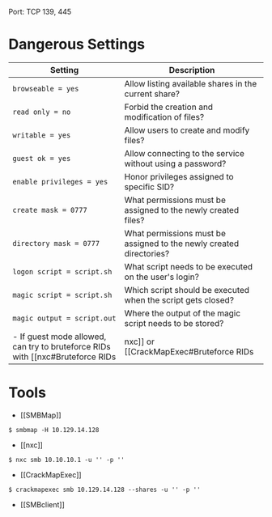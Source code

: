 Port: TCP 139, 445
# Dangerous Settings
| **Setting**                 | **Description**                                                     |
| --------------------------- | ------------------------------------------------------------------- |
| `browseable = yes`          | Allow listing available shares in the current share?                |
| `read only = no`            | Forbid the creation and modification of files?                      |
| `writable = yes`            | Allow users to create and modify files?                             |
| `guest ok = yes`            | Allow connecting to the service without using a password?           |
| `enable privileges = yes`   | Honor privileges assigned to specific SID?                          |
| `create mask = 0777`        | What permissions must be assigned to the newly created files?       |
| `directory mask = 0777`     | What permissions must be assigned to the newly created directories? |
| `logon script = script.sh`  | What script needs to be executed on the user's login?               |
| `magic script = script.sh`  | Which script should be executed when the script gets closed?        |
| `magic output = script.out` | Where the output of the magic script needs to be stored?            |
- If guest mode allowed, can try to bruteforce RIDs with [[nxc#Bruteforce RIDs|nxc]] or [[CrackMapExec#Bruteforce RIDs|crackmapexec]].
# Tools
- [[SMBMap]]
```shell-session
$ smbmap -H 10.129.14.128
```
- [[nxc]]
```shell-session
$ nxc smb 10.10.10.1 -u '' -p ''
```
- [[CrackMapExec]]
```shell-session
$ crackmapexec smb 10.129.14.128 --shares -u '' -p ''
```
- [[SMBclient]]